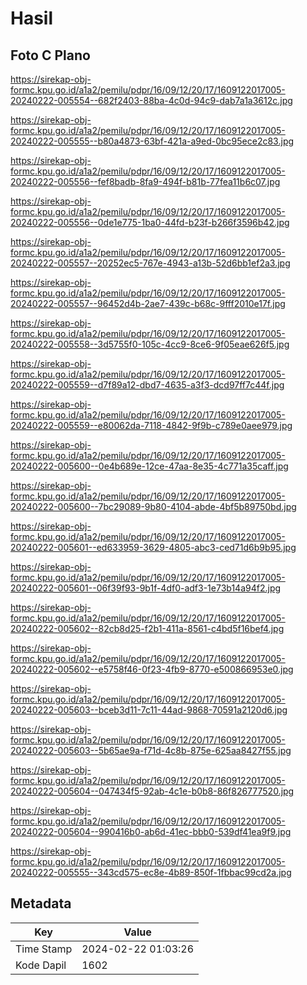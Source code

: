 # Hasil

## Foto C Plano

https://sirekap-obj-formc.kpu.go.id/a1a2/pemilu/pdpr/16/09/12/20/17/1609122017005-20240222-005554--682f2403-88ba-4c0d-94c9-dab7a1a3612c.jpg

https://sirekap-obj-formc.kpu.go.id/a1a2/pemilu/pdpr/16/09/12/20/17/1609122017005-20240222-005555--b80a4873-63bf-421a-a9ed-0bc95ece2c83.jpg

https://sirekap-obj-formc.kpu.go.id/a1a2/pemilu/pdpr/16/09/12/20/17/1609122017005-20240222-005556--fef8badb-8fa9-494f-b81b-77fea11b6c07.jpg

https://sirekap-obj-formc.kpu.go.id/a1a2/pemilu/pdpr/16/09/12/20/17/1609122017005-20240222-005556--0de1e775-1ba0-44fd-b23f-b266f3596b42.jpg

https://sirekap-obj-formc.kpu.go.id/a1a2/pemilu/pdpr/16/09/12/20/17/1609122017005-20240222-005557--20252ec5-767e-4943-a13b-52d6bb1ef2a3.jpg

https://sirekap-obj-formc.kpu.go.id/a1a2/pemilu/pdpr/16/09/12/20/17/1609122017005-20240222-005557--96452d4b-2ae7-439c-b68c-9fff2010e17f.jpg

https://sirekap-obj-formc.kpu.go.id/a1a2/pemilu/pdpr/16/09/12/20/17/1609122017005-20240222-005558--3d5755f0-105c-4cc9-8ce6-9f05eae626f5.jpg

https://sirekap-obj-formc.kpu.go.id/a1a2/pemilu/pdpr/16/09/12/20/17/1609122017005-20240222-005559--d7f89a12-dbd7-4635-a3f3-dcd97ff7c44f.jpg

https://sirekap-obj-formc.kpu.go.id/a1a2/pemilu/pdpr/16/09/12/20/17/1609122017005-20240222-005559--e80062da-7118-4842-9f9b-c789e0aee979.jpg

https://sirekap-obj-formc.kpu.go.id/a1a2/pemilu/pdpr/16/09/12/20/17/1609122017005-20240222-005600--0e4b689e-12ce-47aa-8e35-4c771a35caff.jpg

https://sirekap-obj-formc.kpu.go.id/a1a2/pemilu/pdpr/16/09/12/20/17/1609122017005-20240222-005600--7bc29089-9b80-4104-abde-4bf5b89750bd.jpg

https://sirekap-obj-formc.kpu.go.id/a1a2/pemilu/pdpr/16/09/12/20/17/1609122017005-20240222-005601--ed633959-3629-4805-abc3-ced71d6b9b95.jpg

https://sirekap-obj-formc.kpu.go.id/a1a2/pemilu/pdpr/16/09/12/20/17/1609122017005-20240222-005601--06f39f93-9b1f-4df0-adf3-1e73b14a94f2.jpg

https://sirekap-obj-formc.kpu.go.id/a1a2/pemilu/pdpr/16/09/12/20/17/1609122017005-20240222-005602--82cb8d25-f2b1-411a-8561-c4bd5f16bef4.jpg

https://sirekap-obj-formc.kpu.go.id/a1a2/pemilu/pdpr/16/09/12/20/17/1609122017005-20240222-005602--e5758f46-0f23-4fb9-8770-e500866953e0.jpg

https://sirekap-obj-formc.kpu.go.id/a1a2/pemilu/pdpr/16/09/12/20/17/1609122017005-20240222-005603--bceb3d11-7c11-44ad-9868-70591a2120d6.jpg

https://sirekap-obj-formc.kpu.go.id/a1a2/pemilu/pdpr/16/09/12/20/17/1609122017005-20240222-005603--5b65ae9a-f71d-4c8b-875e-625aa8427f55.jpg

https://sirekap-obj-formc.kpu.go.id/a1a2/pemilu/pdpr/16/09/12/20/17/1609122017005-20240222-005604--047434f5-92ab-4c1e-b0b8-86f826777520.jpg

https://sirekap-obj-formc.kpu.go.id/a1a2/pemilu/pdpr/16/09/12/20/17/1609122017005-20240222-005604--990416b0-ab6d-41ec-bbb0-539df41ea9f9.jpg

https://sirekap-obj-formc.kpu.go.id/a1a2/pemilu/pdpr/16/09/12/20/17/1609122017005-20240222-005555--343cd575-ec8e-4b89-850f-1fbbac99cd2a.jpg


## Metadata

| Key        | Value               |
| ---------- | ------------------- |
| Time Stamp | 2024-02-22 01:03:26 |
| Kode Dapil | 1602                |



